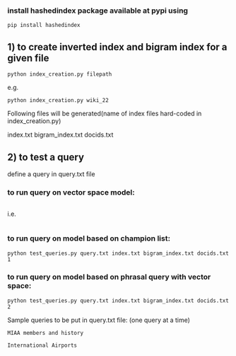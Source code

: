 
### install hashedindex package available at pypi using 
```
pip install hashedindex
```

## 1) to create inverted index and bigram index for a given file
```
python index_creation.py filepath
```
e.g.

```
python index_creation.py wiki_22
```

Following files will be generated(name of index files hard-coded in index_creation.py)

index.txt
bigram_index.txt
docids.txt


## 2) to test a query 

define a query in query.txt file

### to run query on vector space model:
```python test_queries.py filepath_of_query filepath_of_inverted_index filepath_of_bigramindex filepath_of_docids
```
i.e.
```python test_queries.py query.txt index.txt bigram_index.txt docids.txt
```

### to run query on model based on champion list:
```
python test_queries.py query.txt index.txt bigram_index.txt docids.txt 1
```

### to run query on model based on phrasal query with vector space:
```
python test_queries.py query.txt index.txt bigram_index.txt docids.txt 2
```


Sample queries to be put in query.txt file:
(one query at a time)
```
MIAA members and history
```
```
International Airports 
```
